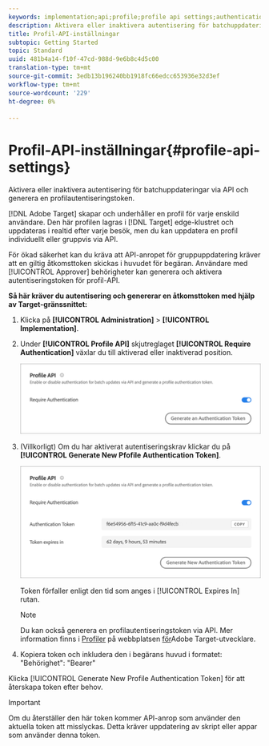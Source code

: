 ```yaml
---
keywords: implementation;api;profile;profile api settings;authentication token
description: Aktivera eller inaktivera autentisering för batchuppdateringar via API och generera en profilautentiseringstoken.
title: Profil-API-inställningar
subtopic: Getting Started
topic: Standard
uuid: 481b4a14-f10f-47cd-988d-9e6b8c4d5c00
translation-type: tm+mt
source-git-commit: 3edb13b196240bb1918fc66edcc653936e32d3ef
workflow-type: tm+mt
source-wordcount: '229'
ht-degree: 0%

---
```



# Profil-API-inställningar{#profile-api-settings}

Aktivera eller inaktivera autentisering för batchuppdateringar via API och generera en profilautentiseringstoken.

[!DNL Adobe Target] skapar och underhåller en profil för varje enskild användare. Den här profilen lagras i [!DNL Target] edge-klustret och uppdateras i realtid efter varje besök, men du kan uppdatera en profil individuellt eller gruppvis via API.

För ökad säkerhet kan du kräva att API-anropet för gruppuppdatering kräver att en giltig åtkomsttoken skickas i huvudet för begäran. Användare med [!UICONTROL Approver] behörigheter kan generera och aktivera autentiseringstoken för profil-API.

**Så här kräver du autentisering och genererar en åtkomsttoken med hjälp av Target-gränssnittet:**

1. Klicka på **[!UICONTROL Administration]** > **[!UICONTROL Implementation]**.
1. Under **[!UICONTROL Profile API]** skjutreglaget **[!UICONTROL Require Authentication]** växlar du till aktiverad eller inaktiverad position.

   ![](assets/profile_api_settings.png)

1. (Villkorligt) Om du har aktiverat autentiseringskrav klickar du på **[!UICONTROL Generate New Pfofile Authentication Token]**.

   ![](assets/profile_api_settings_2.png)

   Token förfaller enligt den tid som anges i [!UICONTROL Expires In] rutan.

   >[!NOTE]
   >
   >Du kan också generera en profilautentiseringstoken via API. Mer information finns i [Profiler](https://developers.adobetarget.com/api/#profiles) på webbplatsen [för](https://developers.adobetarget.com/)Adobe Target-utvecklare.

1. Kopiera token och inkludera den i begärans huvud i formatet: &quot;Behörighet&quot;: &quot;Bearer&quot;

Klicka [!UICONTROL Generate New Profile Authentication Token] för att återskapa token efter behov.

>[!IMPORTANT]
>
>Om du återställer den här token kommer API-anrop som använder den aktuella token att misslyckas. Detta kräver uppdatering av skript eller appar som använder denna token.
